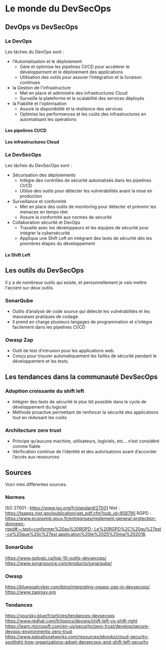 # Le monde du DevSecOps

## DevOps vs DevSecOps
### Le DevOps
Les tâches du DevOps sont :
- l'Automatisation et le déploiement
  - Gère et optimise les pipelines CI/CD pour accélérer le développement et le déploiement des applications
  - Utilisation des outils pour assurer l’intégration et la livraison continues
- la Gestion de l'infrastructure
  - Met en place et administre des infrastructures Cloud
  - Surveille la plateforme et la scalabilité des services déployés
- la Fiabilité et l'optimisation
  - Assure la disponibilité et la résilience des services
  - Optimise les performances et les coûts des infrastructures en automatisant les opérations

#### Les pipelines CI/CD

#### Les infrastructures Cloud

### Le DevSecOps
Les tâches du DevSecOps sont :
- Sécurisation des déploiements
  - Intègre des contrôles de sécurité automatisés dans les pipelines CI/CD
  - Utilise des outils pour détecter les vulnérabilités avant la mise en production
- Surveillance et conformité
  - Met en place des outils de monitoring pour détecter et prévenir les menaces en temps réel
  - Assure la conformité aux normes de sécurité
- Collaboration sécurité et DevOps
  - Travaille avec les développeurs et les équipes de sécurité pour intégrer la cybersécurité
  - Applique une Shift Left en intégrant des tests de sécurité dès les premières étapes du développement
 
#### Le Shift Left

## Les outils du DevSecOps
Il y a de nombreux outils qui existe, et personnellement je vais mettre l'accent sur deux outils.

### SonarQube
- Outils d’analyse de code source qui détecte les vulnérabilités et les mauvaises pratiques de codage.
- Il prend en charge plusieurs langages de programmation et s’intègre facilement dans les pipelines CI/CD

### Owasp Zap
- Outil de test d’intrusion pour les applications web.
- Conçu pour trouver automatiquement les failles de sécurité pendant le développement et les tests.

## Les tendances dans la communauté DevSecOps
### Adoption croissante du shift left
- Intégrer des tests de sécurité le plus tôt possible dans le cycle de développement du logiciel
- Méthode proactive permettant de renforcer la sécurité des applications tout en réduisant les coûts

### Architecture zero trust
- Principe qu’aucune machine, utilisateurs, logiciels, etc... n’est considéré comme fiable
- Vérification continue de l’identité et des autorisations avant d’accorder l’accès aux ressources

## Sources
Voici mes différentes sources.

### Normes
ISO 27001 : https://www.iso.org/fr/standard/27001
Nist : https://tsapps.nist.gov/publication/get_pdf.cfm?pub_id=958795
RGPD : https://www.economie.gouv.fr/entreprises/reglement-general-protection-donnees-rgpd#:~:text=conformer%20au%20RGPD-,Le%20RGPD%2C%20qu%27est-ce%20que%20c%27est,application%20le%2025%20mai%202018.

### SonarQube
https://www.gologic.ca/top-10-outils-devsecops/
https://www.sonarsource.com/products/sonarqube/

### Owasp
https://bluegoatcyber.com/blog/integrating-owasp-zap-in-devsecops/
https://www.zaproxy.org

### Tendances
https://yoursky.blue/fr/articles/tendances-devsecops
https://www.redhat.com/fr/topics/devops/shift-left-vs-shift-right
https://learn.microsoft.com/en-us/security/zero-trust/develop/secure-devops-environments-zero-trust
https://www.paloaltonetworks.com/resources/ebooks/cloud-security-spotlight-how-organizations-adopt-devsecops-and-shift-left-security  
